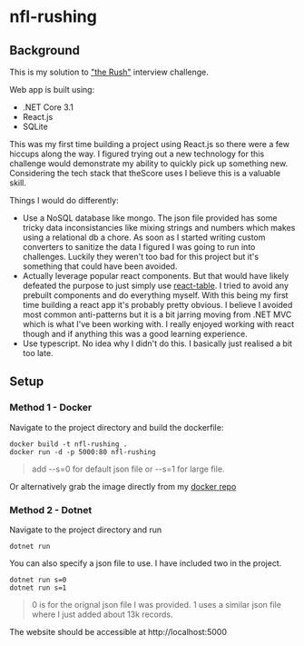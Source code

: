 # nfl-rushing
## Background
This is my solution to  ["the Rush"](https://github.com/tsicareers/nfl-rushing) interview challenge. 

Web app is built using:
* .NET Core 3.1
* React.js
* SQLite

This was my first time building a project using React.js so there were a few hiccups along the way. I figured trying out a new technology for this challenge would demonstrate my ability to quickly pick up something new. Considering the tech stack that theScore uses I believe this is a valuable skill.

Things I would do differently:
* Use a NoSQL database like mongo. The json file provided has some tricky data inconsistancies like mixing strings and numbers which makes using a relational db a chore. As soon as I started writing custom converters to sanitize the data I figured I was going to run into challenges. Luckily they weren't too bad for this project but it's something that could have been avoided.
* Actually leverage popular react components. But that would have likely defeated the purpose to just simply use [react-table](https://react-table.tanstack.com/). I tried to avoid any prebuilt components and do everything myself. With this being my first time building a react app it's probably pretty obvious. I believe I avoided most common anti-patterns but it is a bit jarring moving from .NET MVC which is what I've been working with. I really enjoyed working with react though and if anything this was a good learning experience.
* Use typescript. No idea why I didn't do this. I basically just realised a bit too late.

## Setup
### Method 1 - Docker

Navigate to the project directory and build the dockerfile:

```
docker build -t nfl-rushing .
docker run -d -p 5000:80 nfl-rushing
```
> add --s=0 for default json file or --s=1 for large file.

Or alternatively grab the image directly from my [docker repo](https://hub.docker.com/r/trigs01/work/tags)

### Method 2 - Dotnet

Navigate to the project directory and run

```
dotnet run
```

You can also specify a json file to use. I have included two in the project. 
```
dotnet run s=0
dotnet run s=1
```
> 0 is for the orignal json file I was provided. 1 uses a similar json file where I just added about 13k records.

The website should be accessible at http://localhost:5000
